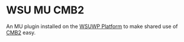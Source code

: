 # WSU MU CMB2

An MU plugin installed on the [WSUWP Platform](https://github.com/washingtonstateuniversity/wsuwp-platform) to make shared use of [CMB2](https://github.com/CMB2/CMB2) easy.

